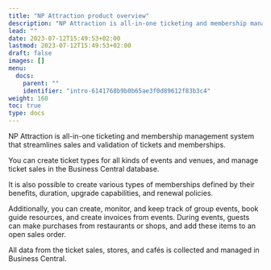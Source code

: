 ```yaml
---
title: "NP Attraction product overview"
description: "NP Attraction is all-in-one ticketing and membership management system that streamlines sales and validation of tickets and memberships."
lead: ""
date: 2023-07-12T15:49:53+02:00
lastmod: 2023-07-12T15:49:53+02:00
draft: false
images: []
menu:
  docs:
    parent: ""
    identifier: "intro-6141768b9b0b65ae3f0d89612f83b3c4"
weight: 160
toc: true
type: docs
---
```


NP Attraction is all-in-one ticketing and membership management system that streamlines sales and validation of tickets and memberships.

You can create ticket types for all kinds of events and venues, and manage ticket sales in the Business Central database. 

It is also possible to create various types of memberships defined by their benefits, duration, upgrade capabilities, and renewal policies. 
  
Additionally, you can create, monitor, and keep track of group events, book guide resources, and create invoices from events. During events, guests can make purchases from restaurants or shops, and add these items to an open sales order.

All data from the ticket sales, stores, and cafés is collected and managed in Business Central. 
